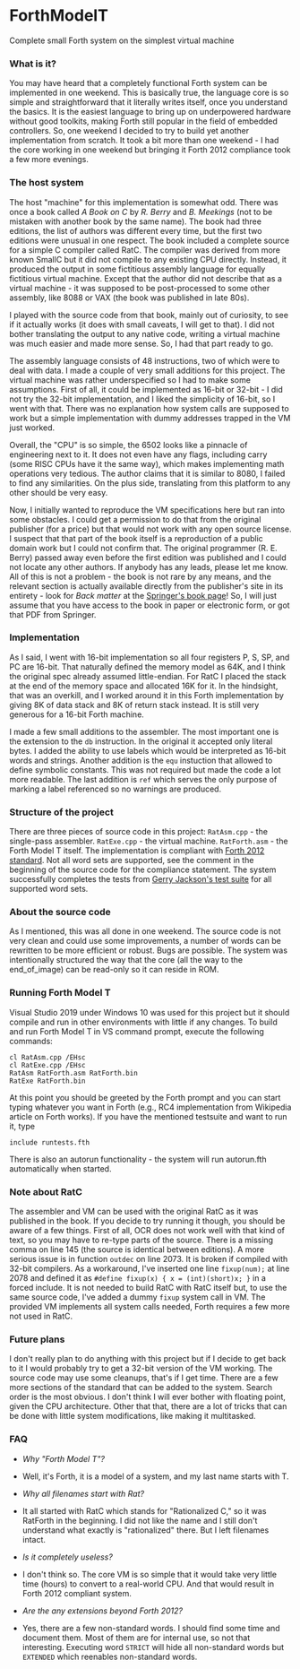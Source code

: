 # ForthModelT
Complete small Forth system on the simplest virtual machine

### What is it?
You may have heard that a completely functional Forth system can be implemented in one weekend. This is basically true, the language core is so simple and straightforward that it literally writes itself, once you understand the basics. It is the easiest language to bring up on underpowered hardware without good toolkits, making Forth still popular in the field of embedded controllers. So, one weekend I decided to try to build yet another implementation from scratch. It took a bit more than one weekend - I had the core working in one weekend but bringing it Forth 2012 compliance took a few more evenings.

### The host system
The host "machine" for this implementation is somewhat odd. There was once a book called *A Book on C* by *R. Berry* and *B. Meekings* (not to be mistaken with another book by the same name). The book had three editions, the list of authors was different every time, but the first two editions were unusual in one respect. The book included a complete source for a simple C compiler called RatC. The compiler was derived from more known SmallC but it did not compile to any existing CPU directly. Instead, it produced the output in some fictitious assembly language for equally fictitious virtual machine. Except that the author did not describe that as a virtual machine - it was supposed to be post-processed to some other assembly, like 8088 or VAX (the book was published in late 80s).

I played with the source code from that book, mainly out of curiosity, to see if it actually works (it does with small caveats, I will get to that). I did not bother translating the output to any native code, writing a virtual machine was much easier and made more sense. So, I had that part ready to go.

The assembly language consists of 48 instructions, two of which were to deal with data. I made a couple of very small additions for this project. The virtual machine was rather underspecified so I had to make some assumptions. First of all, it could be implemented as 16-bit or 32-bit - I did not try the 32-bit implementation, and I liked the simplicity of 16-bit, so I went with that. There was no explanation how system calls are supposed to work but a simple implementation with dummy addresses trapped in the VM just worked.

Overall, the "CPU" is so simple, the 6502 looks like a pinnacle of engineering next to it. It does not even have any flags, including carry (some RISC CPUs have it the same way), which makes implementing math operations very tedious. The author claims that it is similar to 8080, I failed to find any similarities. On the plus side, translating from this platform to any other should be very easy.

Now, I initially wanted to reproduce the VM specifications here but ran into some obstacles. I could get a permission to do that from the original publisher (for a price) but that would not work with any open source license. I suspect that that part of the book itself is a reproduction of a public domain work but I could not confirm that. The original programmer (R. E. Berry) passed away even before the first edition was published and I could not locate any other authors. If anybody has any leads, please let me know. All of this is not a problem - the book is not rare by any means, and the relevant section is actually available directly from the publisher's site in its entirety - look for *Back matter* at the [Springer's book page](https://link.springer.com/book/10.1007/978-1-349-10233-4)! So, I will just assume that you have access to the book in paper or electronic form, or got that PDF from Springer.

### Implementation
As I said, I went with 16-bit implementation so all four registers P, S, SP, and PC are 16-bit. That naturally defined the memory model as 64K, and I think the original spec already assumed little-endian. For RatC I placed the stack at the end of the memory space and allocated 16K for it. In the hindsight, that was an overkill, and I worked around it in this Forth implementation by giving 8K of data stack and 8K of return stack instead. It is still very generous for a 16-bit Forth machine.

I made a few small additions to the assembler. The most important one is the extension to the `db` instruction. In the original it accepted only literal bytes. I added the ability to use labels which would be interpreted as 16-bit words and strings. Another addition is the `equ` instuction that allowed to define symbolic constants. This was not required but made the code a lot more readable. The last addition is `ref` which serves the only purpose of marking a label referenced so no warnings are produced.

### Structure of the project
There are three pieces of source code in this project:
`RatAsm.cpp` - the single-pass assembler.
`RatExe.cpp` - the virtual machine.
`RatForth.asm` - the Forth Model T itself.
The implementation is compliant with [Forth 2012 standard](https://forth-standard.org/standard/words). Not all word sets are supported, see the comment in the beginning of the source code for the compliance statement.
The system successfully completes the tests from [Gerry Jackson's test suite](https://github.com/gerryjackson/forth2012-test-suite) for all supported word sets.

### About the source code
As I mentioned, this was all done in one weekend. The source code is not very clean and could use some improvements, a number of words can be rewritten to be more efficient or robust. Bugs are possible.
The system was intentionally structured the way that the core (all the way to the end_of_image) can be read-only so it can reside in ROM.

### Running Forth Model T
Visual Studio 2019 under Windows 10 was used for this project but it should compile and run in other environments with little if any changes. To build and run Forth Model T in VS command prompt, execute the following commands:
```
cl RatAsm.cpp /EHsc
cl RatExe.cpp /EHsc
RatAsm RatForth.asm RatForth.bin
RatExe RatForth.bin
```
At this point you should be greeted by the Forth prompt and you can start typing whatever you want in Forth (e.g., RC4 implementation from Wikipedia article on Forth works). If you have the mentioned testsuite and want to run it, type
```
include runtests.fth
```
There is also an autorun functionality - the system will run autorun.fth automatically when started.

### Note about RatC
The assembler and VM can be used with the original RatC as it was published in the book. If you decide to try running it though, you should be aware of a few things. First of all, OCR does not work well with that kind of text, so you may have to re-type parts of the source. There is a missing comma on line 145 (the source is identical between editions). A more serious issue is in function `outdec` on line 2073. It is broken if compiled with 32-bit compilers. As a workaround, I've inserted one line `fixup(num);` at line 2078 and defined it as `#define fixup(x) { x = (int)(short)x; }` in a forced include. It is not needed to build RatC with RatC itself but, to use the same source code, I've added a dummy `fixup` system call in VM. The provided VM implements all system calls needed, Forth requires a few more not used in RatC.

### Future plans
I don't really plan to do anything with this project but if I decide to get back to it I would probably try to get a 32-bit version of the VM working. The source code may use some cleanups, that's if I get time.
There are a few more sections of the standard that can be added to the system. Search order is the most obvious. I don't think I will ever bother with floating point, given the CPU architecture.
Other that that, there are a lot of tricks that can be done with little system modifications, like making it multitasked. 

### FAQ
- *Why "Forth Model T"?*
- Well, it's Forth, it is a model of a system, and my last name starts with T.

- *Why all filenames start with Rat?*
- It all started with RatC which stands for "Rationalized C," so it was RatForth in the beginning. I did not like the name and I still don't understand what exactly is "rationalized" there. But I left filenames intact.

- *Is it completely useless?*
- I don't think so. The core VM is so simple that it would take very little time (hours) to convert to a real-world CPU. And that would result in Forth 2012 compliant system.

- *Are the any extensions beyond Forth 2012?*
- Yes, there are a few non-standard words. I should find some time and document them. Most of them are for internal use, so not that interesting. Executing word `STRICT` will hide all non-standard words but `EXTENDED` which reenables non-standard words.
